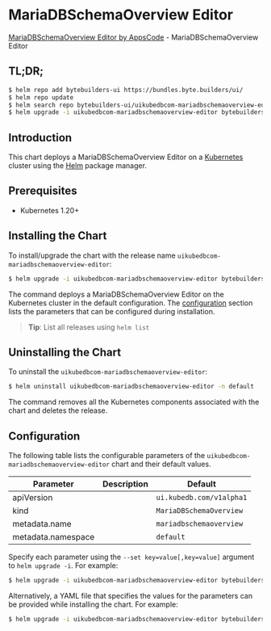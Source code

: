# MariaDBSchemaOverview Editor

[MariaDBSchemaOverview Editor by AppsCode](https://byte.builders) - MariaDBSchemaOverview Editor

## TL;DR;

```bash
$ helm repo add bytebuilders-ui https://bundles.byte.builders/ui/
$ helm repo update
$ helm search repo bytebuilders-ui/uikubedbcom-mariadbschemaoverview-editor --version=v0.4.18
$ helm upgrade -i uikubedbcom-mariadbschemaoverview-editor bytebuilders-ui/uikubedbcom-mariadbschemaoverview-editor -n default --create-namespace --version=v0.4.18
```

## Introduction

This chart deploys a MariaDBSchemaOverview Editor on a [Kubernetes](http://kubernetes.io) cluster using the [Helm](https://helm.sh) package manager.

## Prerequisites

- Kubernetes 1.20+

## Installing the Chart

To install/upgrade the chart with the release name `uikubedbcom-mariadbschemaoverview-editor`:

```bash
$ helm upgrade -i uikubedbcom-mariadbschemaoverview-editor bytebuilders-ui/uikubedbcom-mariadbschemaoverview-editor -n default --create-namespace --version=v0.4.18
```

The command deploys a MariaDBSchemaOverview Editor on the Kubernetes cluster in the default configuration. The [configuration](#configuration) section lists the parameters that can be configured during installation.

> **Tip**: List all releases using `helm list`

## Uninstalling the Chart

To uninstall the `uikubedbcom-mariadbschemaoverview-editor`:

```bash
$ helm uninstall uikubedbcom-mariadbschemaoverview-editor -n default
```

The command removes all the Kubernetes components associated with the chart and deletes the release.

## Configuration

The following table lists the configurable parameters of the `uikubedbcom-mariadbschemaoverview-editor` chart and their default values.

|     Parameter      | Description |               Default               |
|--------------------|-------------|-------------------------------------|
| apiVersion         |             | <code>ui.kubedb.com/v1alpha1</code> |
| kind               |             | <code>MariaDBSchemaOverview</code>  |
| metadata.name      |             | <code>mariadbschemaoverview</code>  |
| metadata.namespace |             | <code>default</code>                |


Specify each parameter using the `--set key=value[,key=value]` argument to `helm upgrade -i`. For example:

```bash
$ helm upgrade -i uikubedbcom-mariadbschemaoverview-editor bytebuilders-ui/uikubedbcom-mariadbschemaoverview-editor -n default --create-namespace --version=v0.4.18 --set apiVersion=ui.kubedb.com/v1alpha1
```

Alternatively, a YAML file that specifies the values for the parameters can be provided while
installing the chart. For example:

```bash
$ helm upgrade -i uikubedbcom-mariadbschemaoverview-editor bytebuilders-ui/uikubedbcom-mariadbschemaoverview-editor -n default --create-namespace --version=v0.4.18 --values values.yaml
```
